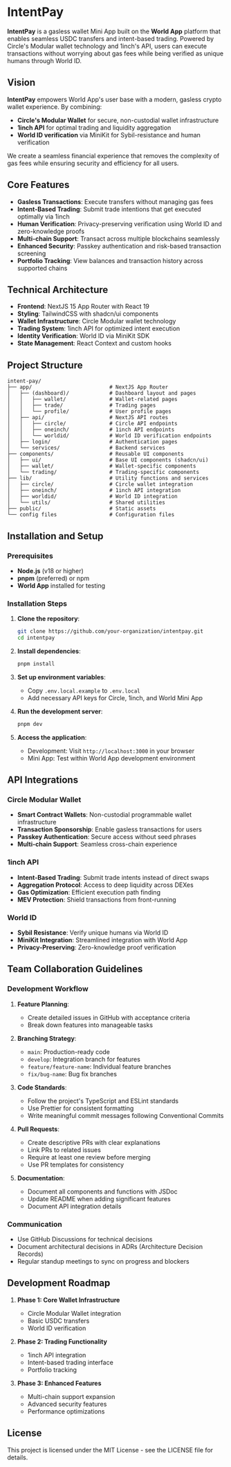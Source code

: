 # IntentPay

**IntentPay** is a gasless wallet Mini App built on the **World App** platform that enables seamless USDC transfers and intent-based trading. Powered by Circle's Modular wallet technology and 1inch's API, users can execute transactions without worrying about gas fees while being verified as unique humans through World ID.

## Vision

**IntentPay** empowers World App's user base with a modern, gasless crypto wallet experience. By combining:

- **Circle's Modular Wallet** for secure, non-custodial wallet infrastructure
- **1inch API** for optimal trading and liquidity aggregation
- **World ID verification** via MiniKit for Sybil-resistance and human verification

We create a seamless financial experience that removes the complexity of gas fees while ensuring security and efficiency for all users.

## Core Features

- **Gasless Transactions**: Execute transfers without managing gas fees
- **Intent-Based Trading**: Submit trade intentions that get executed optimally via 1inch
- **Human Verification**: Privacy-preserving verification using World ID and zero-knowledge proofs
- **Multi-chain Support**: Transact across multiple blockchains seamlessly
- **Enhanced Security**: Passkey authentication and risk-based transaction screening
- **Portfolio Tracking**: View balances and transaction history across supported chains

## Technical Architecture

- **Frontend**: NextJS 15 App Router with React 19
- **Styling**: TailwindCSS with shadcn/ui components
- **Wallet Infrastructure**: Circle Modular wallet technology
- **Trading System**: 1inch API for optimized intent execution
- **Identity Verification**: World ID via MiniKit SDK
- **State Management**: React Context and custom hooks

## Project Structure

```
intent-pay/
├── app/                         # NextJS App Router
│   ├── (dashboard)/             # Dashboard layout and pages
│   │   ├── wallet/              # Wallet-related pages
│   │   ├── trade/               # Trading pages
│   │   └── profile/             # User profile pages
│   ├── api/                     # NextJS API routes
│   │   ├── circle/              # Circle API endpoints
│   │   ├── oneinch/             # 1inch API endpoints
│   │   └── worldid/             # World ID verification endpoints
│   ├── login/                   # Authentication pages
│   └── services/                # Backend services
├── components/                  # Reusable UI components
│   ├── ui/                      # Base UI components (shadcn/ui)
│   ├── wallet/                  # Wallet-specific components
│   └── trading/                 # Trading-specific components
├── lib/                         # Utility functions and services
│   ├── circle/                  # Circle wallet integration
│   ├── oneinch/                 # 1inch API integration
│   ├── worldid/                 # World ID integration
│   └── utils/                   # Shared utilities
├── public/                      # Static assets
└── config files                 # Configuration files
```

## Installation and Setup

### Prerequisites
- **Node.js** (v18 or higher)
- **pnpm** (preferred) or npm
- **World App** installed for testing

### Installation Steps
1. **Clone the repository**:
   ```bash
   git clone https://github.com/your-organization/intentpay.git
   cd intentpay
   ```

2. **Install dependencies**:
   ```bash
   pnpm install
   ```

3. **Set up environment variables**:
   - Copy `.env.local.example` to `.env.local`
   - Add necessary API keys for Circle, 1inch, and World Mini App

4. **Run the development server**:
   ```bash
   pnpm dev
   ```

5. **Access the application**:
   - Development: Visit `http://localhost:3000` in your browser
   - Mini App: Test within World App development environment

## API Integrations

### Circle Modular Wallet
- **Smart Contract Wallets**: Non-custodial programmable wallet infrastructure
- **Transaction Sponsorship**: Enable gasless transactions for users
- **Passkey Authentication**: Secure access without seed phrases
- **Multi-chain Support**: Seamless cross-chain experience

### 1inch API
- **Intent-Based Trading**: Submit trade intents instead of direct swaps
- **Aggregation Protocol**: Access to deep liquidity across DEXes
- **Gas Optimization**: Efficient execution path finding
- **MEV Protection**: Shield transactions from front-running

### World ID
- **Sybil Resistance**: Verify unique humans via World ID
- **MiniKit Integration**: Streamlined integration with World App
- **Privacy-Preserving**: Zero-knowledge proof verification

## Team Collaboration Guidelines

### Development Workflow
1. **Feature Planning**:
   - Create detailed issues in GitHub with acceptance criteria
   - Break down features into manageable tasks

2. **Branching Strategy**:
   - `main`: Production-ready code
   - `develop`: Integration branch for features
   - `feature/feature-name`: Individual feature branches
   - `fix/bug-name`: Bug fix branches

3. **Code Standards**:
   - Follow the project's TypeScript and ESLint standards
   - Use Prettier for consistent formatting
   - Write meaningful commit messages following Conventional Commits

4. **Pull Requests**:
   - Create descriptive PRs with clear explanations
   - Link PRs to related issues
   - Require at least one review before merging
   - Use PR templates for consistency

5. **Documentation**:
   - Document all components and functions with JSDoc
   - Update README when adding significant features
   - Document API integration details

### Communication
- Use GitHub Discussions for technical decisions
- Document architectural decisions in ADRs (Architecture Decision Records)
- Regular standup meetings to sync on progress and blockers

## Development Roadmap

1. **Phase 1: Core Wallet Infrastructure**
   - Circle Modular Wallet integration
   - Basic USDC transfers
   - World ID verification

2. **Phase 2: Trading Functionality**
   - 1inch API integration
   - Intent-based trading interface
   - Portfolio tracking

3. **Phase 3: Enhanced Features**
   - Multi-chain support expansion
   - Advanced security features
   - Performance optimizations

## License

This project is licensed under the MIT License - see the LICENSE file for details.
